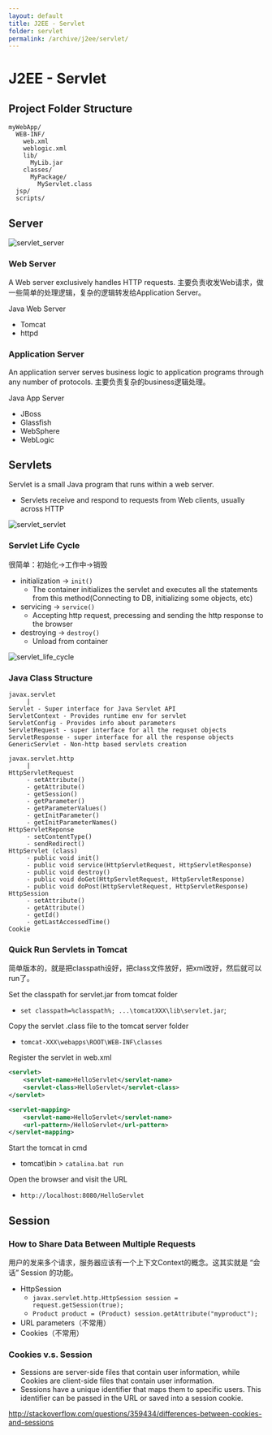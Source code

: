```yaml
---
layout: default
title: J2EE - Servlet
folder: servlet
permalink: /archive/j2ee/servlet/
---
```


# J2EE - Servlet

## Project Folder Structure

```
myWebApp/
  WEB-INF/
    web.xml
    weblogic.xml
    lib/
      MyLib.jar
    classes/
      MyPackage/
        MyServlet.class
  jsp/
  scripts/
```

## Server

![servlet_server](img/servlet_server.png)

### Web Server

A Web server exclusively handles HTTP requests. 主要负责收发Web请求，做一些简单的处理逻辑，复杂的逻辑转发给Application Server。

Java Web Server
  * Tomcat
  * httpd
  
### Application Server

An application server serves business logic to application programs through any number of protocols. 主要负责复杂的business逻辑处理。

Java App Server
  * JBoss
  * Glassfish
  * WebSphere
  * WebLogic

## Servlets

Servlet is a small Java program that runs within a web server.
- Servlets receive and respond to requests from Web clients, usually across HTTP

![servlet_servlet](img/servlet_servlet.png)

### Servlet Life Cycle

很简单：初始化->工作中->销毁

- initialization -> `init()`
  - The container initializes the servlet and executes all the statements from this method(Connecting to DB, initializing some objects, etc)
- servicing -> `service()`
  - Accepting http request, precessing and sending the http response to the browser
- destroying -> `destroy()`
  - Unload from container

![servlet_life_cycle](img/servlet_life_cycle.png)

### Java Class Structure

~~~
javax.servlet
     |
Servlet - Super interface for Java Servlet API
ServletContext - Provides runtime env for servlet
ServletConfig - Provides info about parameters
ServletRequest - super interface for all the requset objects
ServletResponse - super interface for all the response objects
GenericServlet - Non-http based servlets creation

javax.servlet.http
     |
HttpServletRequest
     - setAttribute()
     - getAttribute()
     - getSession()
     - getParameter()
     - getParameterValues()
     - getInitParameter()
     - getInitParameterNames()
HttpServletReponse
     - setContentType()
     - sendRedirect()
HttpServlet (class)
     - public void init()
     - public void service(HttpServletRequest, HttpServletResponse)
     - public void destroy()
     - public void doGet(HttpServletRequest, HttpServletResponse)
     - public void doPost(HttpServletRequest, HttpServletResponse)
HttpSession
     - setAttribute()
     - getAttribute()
     - getId()
     - getLastAccessedTime()
Cookie
~~~

### Quick Run Servlets in Tomcat

简单版本的，就是把classpath设好，把class文件放好，把xml改好，然后就可以run了。

Set the classpath for servlet.jar from tomcat folder

- `set classpath=%classpath%; ...\tomcatXXX\lib\servlet.jar`;

Copy the servlet .class file to the tomcat server folder

- `tomcat-XXX\webapps\ROOT\WEB-INF\classes`

Register the servlet in web.xml

~~~ xml
<servlet>
	<servlet-name>HelloServlet</servlet-name>
	<servlet-class>HelloServlet</servlet-class>
</servlet>

<servlet-mapping>
	<servlet-name>HelloServlet</servlet-name>
	<url-pattern>/HelloServlet</url-pattern>
</servlet-mapping>
~~~

Start the tomcat in cmd

- tomcat\bin > `catalina.bat run`


Open the browser and visit the URL

- `http://localhost:8080/HelloServlet`

## Session

### How to Share Data Between Multiple Requests

用户的发来多个请求，服务器应该有一个上下文Context的概念。这其实就是 “会话” Session 的功能。

- HttpSession
  - `javax.servlet.http.HttpSession session = request.getSession(true);`
  - `Product product = (Product) session.getAttribute("myproduct");`
- URL parameters（不常用）
- Cookies（不常用）

### Cookies v.s. Session

- Sessions are server-side files that contain user information, while Cookies are client-side files that contain user information. 
- Sessions have a unique identifier that maps them to specific users. This identifier can be passed in the URL or saved into a session cookie.

<http://stackoverflow.com/questions/359434/differences-between-cookies-and-sessions>
